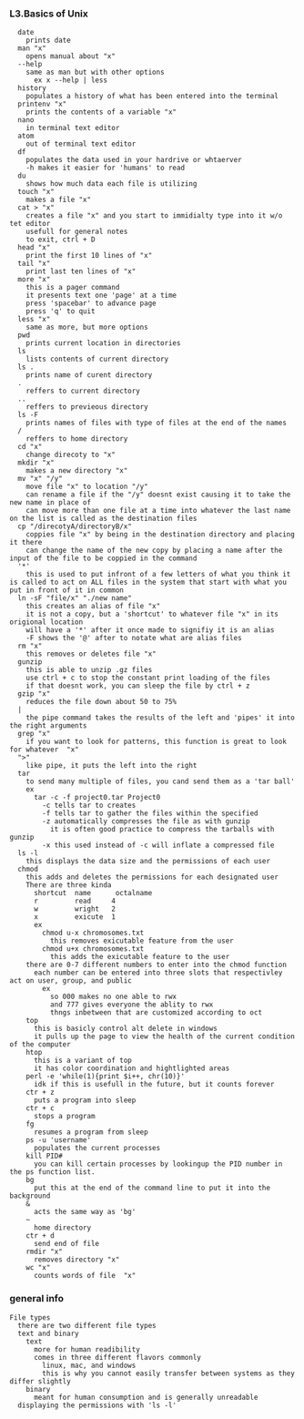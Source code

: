 ### L3.Basics of Unix

      date
        prints date
      man "x"
        opens manual about "x"
      --help
        same as man but with other options
          ex x --help | less
      history
        populates a history of what has been entered into the terminal
      printenv "x"
        prints the contents of a variable "x"
      nano
        in terminal text editor
      atom
        out of terminal text editor
      df
        populates the data used in your hardrive or whtaerver
        -h makes it easier for 'humans' to read
      du
        shows how much data each file is utilizing
      touch "x"
        makes a file "x"
      cat > "x"
        creates a file "x" and you start to immidialty type into it w/o tet editor
        usefull for general notes
        to exit, ctrl + D
      head "x"
        print the first 10 lines of "x"
      tail "x"
        print last ten lines of "x"
      more "x"
        this is a pager command
        it presents text one 'page' at a time
        press 'spacebar' to advance page
        press 'q' to quit
      less "x"
        same as more, but more options
      pwd
        prints current location in directories
      ls
        lists contents of current directory
      ls . 
        prints name of curent directory
      . 
        reffers to current directory
      .. 
        reffers to previeous directory
      ls -F
        prints names of files with type of files at the end of the names
      /
        reffers to home directory
      cd "x"
        change direcoty to "x"
      mkdir "x"
        makes a new directory "x"
      mv "x" "/y"
        move file "x" to location "/y"
        can rename a file if the "/y" doesnt exist causing it to take the new name in place of
        can move more than one file at a time into whatever the last name on the list is called as the destination files
      cp "/direcotyA/directoryB/x"
        coppies file "x" by being in the destination directory and placing it there
        can change the name of the new copy by placing a name after the input of the file to be coppied in the command
      '*'
        this is used to put infront of a few letters of what you think it is called to act on ALL files in the system that start with what you put in front of it in common
      ln -sF "file/x" "./new name"
        this creates an alias of file "x"
        it is not a copy, but a 'shortcut' to whatever file "x" in its origional location
        will have a '*' after it once made to signifiy it is an alias
        -F shows the '@' after to notate what are alias files
      rm "x"
        this removes or deletes file "x"
      gunzip
        this is able to unzip .gz files
        use ctrl + c to stop the constant print loading of the files
        if that doesnt work, you can sleep the file by ctrl + z
      gzip "x"
        reduces the file down about 50 to 75%
      |
        the pipe command takes the results of the left and 'pipes' it into the right arguments
      grep "x"
        if you want to look for patterns, this function is great to look for whatever  "x"
      ">"
        like pipe, it puts the left into the right
      tar 
        to send many multiple of files, you cand send them as a 'tar ball'
        ex
          tar -c -f project0.tar Project0
            -c tells tar to creates
            -f tells tar to gather the files within the specified
            -z automatically compresses the file as with gunzip
              it is often good practice to compress the tarballs with gunzip
            -x this used instead of -c will inflate a compressed file 
      ls -l  
        this displays the data size and the permissions of each user
      chmod  
        this adds and deletes the permissions for each designated user
        There are three kinda
          shortcut  name      octalname
          r         read     4
          w         wright   2
          x         exicute  1
          ex
            chmod u-x chromosomes.txt
              this removes exicutable feature from the user
            chmod u+x chromosomes.txt
              this adds the exicutable feature to the user
        there are 0-7 different numbers to enter into the chmod function
          each number can be entered into three slots that respectivley act on user, group, and public
            ex
              so 000 makes no one able to rwx
              and 777 gives everyone the ablity to rwx
              thngs inbetween that are customized according to oct  
        top  
          this is basicly control alt delete in windows
          it pulls up the page to view the health of the current condition of the computer
        htop
          this is a variant of top  
          it has color coordination and hightlighted areas
        perl -e 'while(1){print $i++, chr(10)}'
          idk if this is usefull in the future, but it counts forever
        ctr + z
          puts a program into sleep
        ctr + c 
          stops a program
        fg
          resumes a program from sleep
        ps -u 'username'
          populates the current processes
        kill PID#
          you can kill certain processes by lookingup the PID number in the ps function list.
        bg
          put this at the end of the command line to put it into the background
        &
          acts the same way as 'bg'
        ~
          home directory
        ctr + d
          send end of file 
        rmdir "x"
          removes directory "x"
        wc "x"
          counts words of file  "x"


### general info

    File types
      there are two different file types
      text and binary
        text
          more for human readibility
          comes in three different flavors commonly
            linux, mac, and windows
            this is why you cannot easily transfer between systems as they differ slightly
        binary
          meant for human consumption and is generally unreadable
      displaying the permissions with 'ls -l'
      